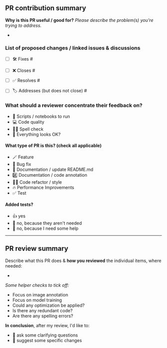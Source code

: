 ## PR contribution summary

**Why is this PR useful / good for?** *Please describe the problem(s) you're trying to address.*
* <TEXT>


### List of proposed changes / linked issues & discussions

- [ ] 🛠️ Fixes #<NUM>
- [ ] ❌ Closes #<NUM>
- [ ] ✅ Resolves #<NUM>
- [ ] 🏷️ Addresses (but does not close) #<NUM>


### What should a reviewer concentrate their feedback on?

+ 🏃 Scripts / notebooks to run
+ 💻 Code quality
+ ✍🏻 Spell check
+ 📝 Everything looks OK?


#### What type of PR is this? (check all applicable)

+ 🪄 Feature
+ 🐛 Bug fix
+ 📝 Documentation / update README.md
+ #️⃣ Documentation / code annotation
+ 🧑‍💻 Code refactor / style
+ 🔥 Performance Improvements
+ ✅ Test


#### Added tests?

+ 👍 yes
+ 🙅 no, because they aren't needed
+ 🙋 no, because I need some help

---

## PR review summary

Describe what this PR does & **how you reviewed** the individual items, where needed:

* <TEXT>

*Some helper checks to tick off:*

* Focus on image annotation
* Focus on model training
* Could any optimization be applied?
* Is there any redundant code?
* Are there any spelling errors?


**In conclusion**, after my review, I'd like to:

* 🙋 ask some clarifying questions
* 🙅 suggest some specific changes

